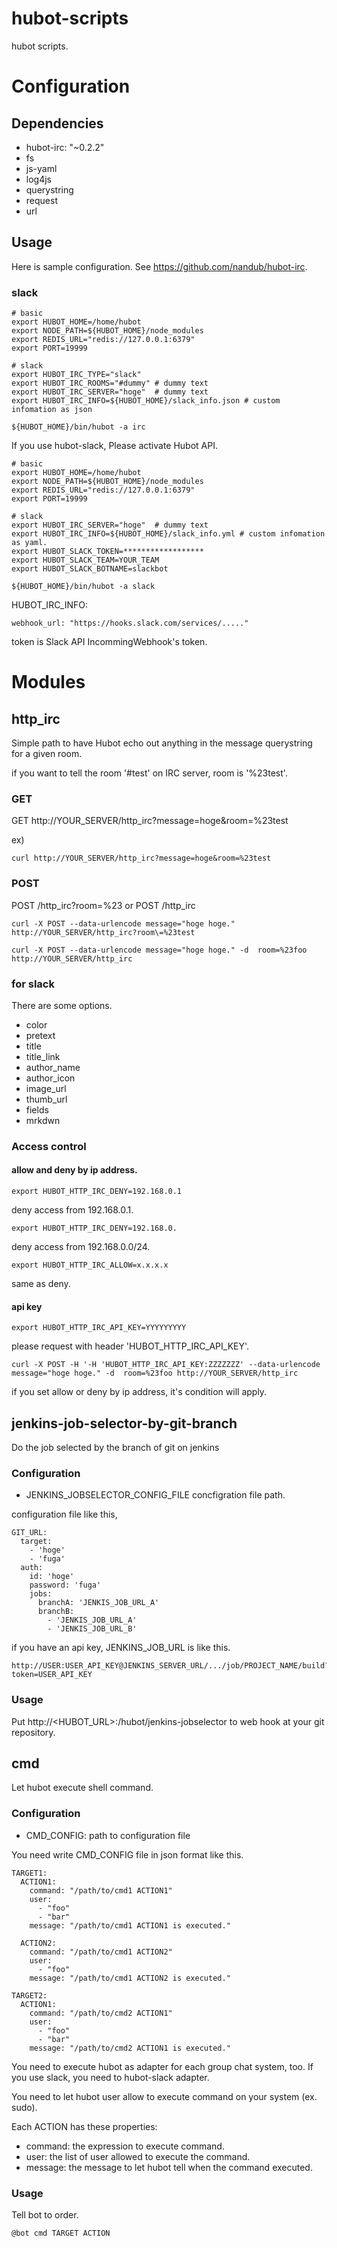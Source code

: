 hubot-scripts
=============

hubot scripts.

# Configuration

## Dependencies

- hubot-irc: "~0.2.2"
- fs
- js-yaml
- log4js
- querystring
- request
- url

## Usage

Here is sample configuration. See https://github.com/nandub/hubot-irc.

### slack

```
# basic
export HUBOT_HOME=/home/hubot
export NODE_PATH=${HUBOT_HOME}/node_modules
export REDIS_URL="redis://127.0.0.1:6379"
export PORT=19999

# slack
export HUBOT_IRC_TYPE="slack"
export HUBOT_IRC_ROOMS="#dummy" # dummy text
export HUBOT_IRC_SERVER="hoge"  # dummy text
export HUBOT_IRC_INFO=${HUBOT_HOME}/slack_info.json # custom infomation as json

${HUBOT_HOME}/bin/hubot -a irc
```

If you use hubot-slack, Please activate Hubot API.

```
# basic
export HUBOT_HOME=/home/hubot
export NODE_PATH=${HUBOT_HOME}/node_modules
export REDIS_URL="redis://127.0.0.1:6379"
export PORT=19999

# slack
export HUBOT_IRC_SERVER="hoge"  # dummy text
export HUBOT_IRC_INFO=${HUBOT_HOME}/slack_info.yml # custom infomation as yaml.
export HUBOT_SLACK_TOKEN=******************
export HUBOT_SLACK_TEAM=YOUR_TEAM
export HUBOT_SLACK_BOTNAME=slackbot

${HUBOT_HOME}/bin/hubot -a slack
```

HUBOT_IRC_INFO:

```
webhook_url: "https://hooks.slack.com/services/....."
```

token is Slack API IncommingWebhook's token.

# Modules

## http_irc

Simple path to have Hubot echo out anything in the message querystring for a given room.

if you want to tell the room '#test' on IRC server, room is '%23test'.

### GET

GET http://YOUR_SERVER/http_irc?message=hoge&room=%23test

ex)

```
curl http://YOUR_SERVER/http_irc?message=hoge&room=%23test
```

### POST

POST /http_irc?room=%23<room> or POST /http_irc

```
curl -X POST --data-urlencode message="hoge hoge." http://YOUR_SERVER/http_irc?room\=%23test

curl -X POST --data-urlencode message="hoge hoge." -d  room=%23foo http://YOUR_SERVER/http_irc
```

### for slack

There are some options.

- color
- pretext
- title
- title_link
- author_name
- author_icon
- image_url
- thumb_url
- fields
- mrkdwn

### Access control

#### allow and deny by ip address.

```
export HUBOT_HTTP_IRC_DENY=192.168.0.1
```

deny access from 192.168.0.1.

```
export HUBOT_HTTP_IRC_DENY=192.168.0.
```

deny access from 192.168.0.0/24.


```
export HUBOT_HTTP_IRC_ALLOW=x.x.x.x
```

same as deny.

#### api key

```
export HUBOT_HTTP_IRC_API_KEY=YYYYYYYYY
```

please request with header 'HUBOT_HTTP_IRC_API_KEY'.

```
curl -X POST -H '-H 'HUBOT_HTTP_IRC_API_KEY:ZZZZZZZ' --data-urlencode message="hoge hoge." -d  room=%23foo http://YOUR_SERVER/http_irc
```

if you set allow or deny by ip address, it's condition will apply.


## jenkins-job-selector-by-git-branch

Do the job selected by the branch of git on jenkins

### Configuration

* JENKINS_JOBSELECTOR_CONFIG_FILE concfigration file path.

configuration file like this,

```
GIT_URL:
  target:
    - 'hoge'
    - 'fuga'
  auth:
    id: 'hoge'
    password: 'fuga'
    jobs:
      branchA: 'JENKIS_JOB_URL_A'
      branchB:
        - 'JENKIS_JOB_URL_A'
        - 'JENKIS_JOB_URL_B'
```

if you have an api key, JENKINS_JOB_URL is like this.

```
http://USER:USER_API_KEY@JENKINS_SERVER_URL/.../job/PROJECT_NAME/build?token=USER_API_KEY
```

### Usage

Put http://<HUBOT_URL>:<PORT>/hubot/jenkins-jobselector to web hook at your git repository.



## cmd

Let hubot execute shell command.

### Configuration

* CMD_CONFIG: path to configuration file

You need write CMD_CONFIG file in json format like this.

```
TARGET1:
  ACTION1:
    command: "/path/to/cmd1 ACTION1"
    user:
      - "foo"
      - "bar"
    message: "/path/to/cmd1 ACTION1 is executed."

  ACTION2:
    command: "/path/to/cmd1 ACTION2"
    user:
      - "foo"
    message: "/path/to/cmd1 ACTION2 is executed."

TARGET2:
  ACTION1:
    command: "/path/to/cmd2 ACTION1"
    user:
      - "foo"
      - "bar"
    message: "/path/to/cmd2 ACTION1 is executed."
```

You need to execute hubot as adapter for each group chat system, too.
If you use slack, you need to hubot-slack adapter.

You need to let hubot user allow to execute command on your system (ex. sudo).

Each ACTION has these properties:

* command: the expression to execute command.
* user:    the list of user allowed to execute the command.
* message: the message to let hubot tell when the command executed.

### Usage

Tell bot to order.

```
@bot cmd TARGET ACTION
```
